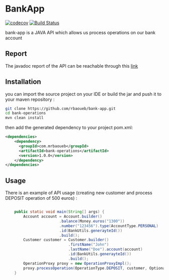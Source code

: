 # BankApp

[![codecov](https://codecov.io/gh/rbaoueb/bank-app/branch/master/graph/badge.svg)](https://codecov.io/gh/rbaoueb/bank-app)
[![Build Status](https://travis-ci.com/rbaoueb/bank-app.svg?branch=master)](https://travis-ci.com/rbaoueb/bank-app)


bank-app is a JAVA API which allows us process operations on our bank account

## Report
The javadoc report of the API can be reachable through this [link](https://rbaoueb.github.io/bank-app/)


## Installation
you can import the source project on your IDE or build the jar and push it to your maven repository :

```bash
git clone https://github.com/rbaoueb/bank-app.git
cd bank-operations
mvn clean install
```

then add the generated dependency to your project pom.xml:
```xml
<dependencies>
    <dependency>
      <groupId>com.mrbaoueb</groupId>
	  <artifactId>bank-operations</artifactId>
      <version>1.0.0</version>
    </dependency>
</dependencies>
```

## Usage

There is an example of API usage (creating new customer and process DEPOSIT operation of 500 euros) : 
```java

	public static void main(String[] args) {
        Account account = Account.builder()
                        .balance(Money.euros("1300"))
                        .number("123456").type(AccountType.PERSONAL)
                        .id(BankUtils.generayteId())
                        .build();
        Customer customer = Customer.builder()
                            .firstName("John")
                            .lastName("Doe").account(account)
                            .id(BankUtils.generayteId())
                            .build();
        OperationProxy proxy = new OperationProxyImpl();
        proxy.processOperation(OperationType.DEPOSIT, customer, Optional.of(Money.cents(50000L)));
	}
	
```
